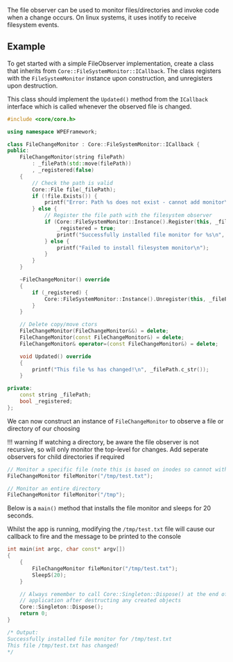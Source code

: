 The file observer can be used to monitor files/directories and invoke code when a change occurs. On linux systems, it uses inotify to receive filesystem events.

## Example

To get started with a simple FileObserver implementation, create a class that inherits from `Core::FileSystemMonitor::ICallback`. The class registers with the `FileSystemMonitor` instance upon construction, and unregisters upon destruction.

This class should implement the `Updated()` method from the `ICallback` interface which is called whenever the observed file is changed.

```c++
#include <core/core.h>

using namespace WPEFramework;

class FileChangeMonitor : Core::FileSystemMonitor::ICallback {
public:
    FileChangeMonitor(string filePath)
        : _filePath(std::move(filePath))
        , _registered(false)
    {
        // Check the path is valid
        Core::File file(_filePath);
        if (!file.Exists()) {
            printf("Error: Path %s does not exist - cannot add monitor\n", _filePath.c_str());
        } else {
            // Register the file path with the filesystem observer
            if (Core::FileSystemMonitor::Instance().Register(this, _filePath)) {
                _registered = true;
                printf("Successfully installed file monitor for %s\n", _filePath.c_str());
            } else {
                printf("Failed to install filesystem monitor\n");
            }
        }
    }

    ~FileChangeMonitor() override
    {
        if (_registered) {
            Core::FileSystemMonitor::Instance().Unregister(this, _filePath);
        }
    }

    // Delete copy/move ctors
    FileChangeMonitor(FileChangeMonitor&&) = delete;
    FileChangeMonitor(const FileChangeMonitor&) = delete;
    FileChangeMonitor& operator=(const FileChangeMonitor&) = delete;

    void Updated() override
    {
        printf("This file %s has changed!\n", _filePath.c_str());
    }

private:
    const string _filePath;
    bool _registered;
};
```

We can now construct an instance of `FileChangeMonitor` to observe a file or directory of our choosing

!!! warning
	If watching a directory, be aware the file observer is not recursive, so will only monitor the top-level for changes. Add seperate observers for child directories if required

```c++
// Monitor a specific file (note this is based on inodes so cannot withstand the file being deleted & recreated)
FileChangeMonitor fileMonitor("/tmp/test.txt");

// Monitor an entire directory
FileChangeMonitor fileMonitor("/tmp");
```

Below is a `main()` method that installs the file monitor and sleeps for 20 seconds. 

Whilst the app is running, modifying the `/tmp/test.txt` file will cause our callback to fire and the message to be printed to the console

```c++
int main(int argc, char const* argv[])
{
    {
        FileChangeMonitor fileMonitor("/tmp/test.txt");
        SleepS(20);
    }

    // Always remember to call Core::Singleton::Dispose() at the end of the
    // application after destructing any created objects
    Core::Singleton::Dispose();
    return 0;
}

/* Output:
Successfully installed file monitor for /tmp/test.txt
This file /tmp/test.txt has changed!
*/
```

